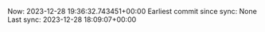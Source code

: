 Now: 2023-12-28 19:36:32.743451+00:00 Earliest commit since sync: None Last sync: 2023-12-28 18:09:07+00:00
